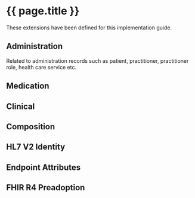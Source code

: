 # {{ page.title }}

These extensions have been defined for this implementation guide.

## Administration
Related to administration records such as patient, practitioner, practitioner role, health care service etc.


## Medication


## Clinical


## Composition


## HL7 V2 Identity


## Endpoint Attributes

## FHIR R4 Preadoption

